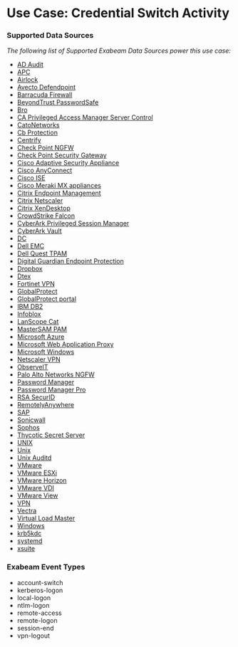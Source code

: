 Use Case: Credential Switch Activity
====================================

### Supported Data Sources

_The following list of Supported Exabeam Data Sources power this use case:_

* [AD Audit](datasource_ad_audit.md)
* [APC](datasource_apc.md)
* [Airlock](datasource_airlock.md)
* [Avecto Defendpoint](datasource_avecto_defendpoint.md)
* [Barracuda Firewall](datasource_barracuda_firewall.md)
* [BeyondTrust PasswordSafe](datasource_beyondtrust_passwordsafe.md)
* [Bro](datasource_bro.md)
* [CA Privileged Access Manager Server Control](datasource_ca_privileged_access_manager_server_control.md)
* [CatoNetworks](datasource_catonetworks.md)
* [Cb Protection](datasource_cb_protection.md)
* [Centrify](datasource_centrify.md)
* [Check Point NGFW](datasource_check_point_ngfw.md)
* [Check Point Security Gateway](datasource_check_point_security_gateway.md)
* [Cisco Adaptive Security Appliance](datasource_cisco_adaptive_security_appliance.md)
* [Cisco AnyConnect](datasource_cisco_anyconnect.md)
* [Cisco ISE](datasource_cisco_ise.md)
* [Cisco Meraki MX appliances](datasource_cisco_meraki_mx_appliances.md)
* [Citrix Endpoint Management](datasource_citrix_endpoint_management.md)
* [Citrix Netscaler](datasource_citrix_netscaler.md)
* [Citrix XenDesktop](datasource_citrix_xendesktop.md)
* [CrowdStrike Falcon](datasource_crowdstrike_falcon.md)
* [CyberArk Privileged Session Manager](datasource_cyberark_privileged_session_manager.md)
* [CyberArk Vault](datasource_cyberark_vault.md)
* [DC](datasource_dc.md)
* [Dell EMC](datasource_dell_emc.md)
* [Dell Quest TPAM](datasource_dell_quest_tpam.md)
* [Digital Guardian Endpoint Protection](datasource_digital_guardian_endpoint_protection.md)
* [Dropbox](datasource_dropbox.md)
* [Dtex](datasource_dtex.md)
* [Fortinet VPN](datasource_fortinet_vpn.md)
* [GlobalProtect](datasource_globalprotect.md)
* [GlobalProtect portal](datasource_globalprotect_portal.md)
* [IBM DB2](datasource_ibm_db2.md)
* [Infoblox](datasource_infoblox.md)
* [LanScope Cat](datasource_lanscope_cat.md)
* [MasterSAM PAM](datasource_mastersam_pam.md)
* [Microsoft Azure](datasource_microsoft_azure.md)
* [Microsoft Web Application Proxy](datasource_microsoft_web_application_proxy.md)
* [Microsoft Windows](datasource_microsoft_windows.md)
* [Netscaler VPN](datasource_netscaler_vpn.md)
* [ObserveIT](datasource_observeit.md)
* [Palo Alto Networks NGFW](datasource_palo_alto_networks_ngfw.md)
* [Password Manager](datasource_password_manager.md)
* [Password Manager Pro](datasource_password_manager_pro.md)
* [RSA SecurID](datasource_rsa_securid.md)
* [RemotelyAnywhere](datasource_remotelyanywhere.md)
* [SAP](datasource_sap.md)
* [Sonicwall](datasource_sonicwall.md)
* [Sophos](datasource_sophos.md)
* [Thycotic Secret Server](datasource_thycotic_secret_server.md)
* [UNIX](datasource_unix.md)
* [Unix](datasource_unix.md)
* [Unix Auditd](datasource_unix_auditd.md)
* [VMware](datasource_vmware.md)
* [VMware ESXi](datasource_vmware_esxi.md)
* [VMware Horizon](datasource_vmware_horizon.md)
* [VMware VDI](datasource_vmware_vdi.md)
* [VMware View](datasource_vmware_view.md)
* [VPN](datasource_vpn.md)
* [Vectra](datasource_vectra.md)
* [Virtual Load Master](datasource_virtual_load_master.md)
* [Windows](datasource_windows.md)
* [krb5kdc](datasource_krb5kdc.md)
* [systemd](datasource_systemd.md)
* [xsuite](datasource_xsuite.md)


### Exabeam Event Types

- account-switch
- kerberos-logon
- local-logon
- ntlm-logon
- remote-access
- remote-logon
- session-end
- vpn-logout
